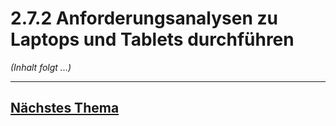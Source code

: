 # 2.7.2 Anforderungsanalysen zu Laptops und Tablets durchführen

*(Inhalt folgt ...)*


---

## [Nächstes Thema](./2.7.2_Anforderungsanalysen_zu_Laptops_und_Tablets_durchfuehren.md)